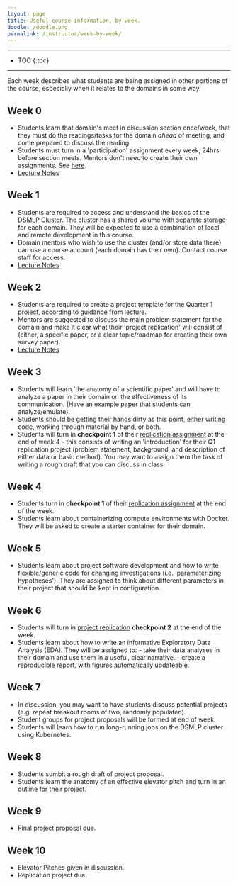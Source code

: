 ```yaml
---
layout: page
title: Useful course information, by week.
doodle: /doodle.png
permalink: /instructor/week-by-week/
---
```


---
* TOC
{:toc}

---

Each week describes what students are being assigned in other portions
of the course, especially when it relates to the domains in some way.

## Week 0

* Students learn that domain's meet in discussion section once/week,
  that they must do the readings/tasks for the domain *ahead* of
  meeting, and come prepared to discuss the reading.
* Students must turn in a 'participation' assignment every week, 24hrs
  before section meets. Mentors don't need to create their own
  assignments. See [here](/assignments/quarter-1-participation).
* [Lecture Notes](/resources/lecture-notes/Lecture01_Intro.pdf)

## Week 1

* Students are required to access and understand the basics of the
  [DSMLP Cluster](https://dsc-capstone.github.io/resources/computing/). 
  The cluster has a shared volume with separate storage for each
  domain. They will be expected to use a combination of local and
  remote development in this course.
* Domain mentors who wish to use the cluster (and/or store data there)
  can use a course account (each domain has their own). Contact course
  staff for access.
* [Lecture Notes](/resources/lecture-notes/Lecture02_Servers.pdf)

## Week 2

* Students are required to create a project template for the Quarter 1
  project, according to guidance from lecture.
* Mentors are suggested to discuss the main problem statement for the
  domain and make it clear what their 'project replication' will
  consist of (either, a specific paper, or a clear topic/roadmap for
  creating their own survey paper).
* [Lecture Notes](/resources/lecture-notes/Lecture03_Project_Org.pdf)

## Week 3

* Students will learn 'the anatomy of a scientific paper' and will
  have to analyze a paper in their domain on the effectiveness of its
  communication. (Have an example paper that students can
  analyze/emulate).
* Students should be getting their hands dirty as this point, either
  writing code, working through material by hand, or both.
* Students will turn in **checkpoint 1** of their [replication
  assignment]() at the end of week 4 - this consists of writing an
  'introduction' for their Q1 replication project (problem statement,
  background, and description of either data or basic method). You may
  want to assign them the task of writing a rough draft that you can
  discuss in class.
  
## Week 4

* Students turn in **checkpoint 1** of their [replication
  assignment](https://dsc-capstone.github.io/assignments/quarter-1-replication/) at the end of the week.
* Students learn about containerizing compute environments with
  Docker. They will be asked to create a starter container for their
  domain.
  
## Week 5

* Students learn about project software development and how to write
  flexible/generic code for changing investigations
  (i.e. 'parameterizing hypotheses'). They are assigned to think about
  different parameters in their project that should be kept in
  configuration.
  
## Week 6

* Students will turn in [project
  replication](https://dsc-capstone.github.io/assignments/quarter-1-replication/)
  **checkpoint 2** at the end of the week.
* Students learn about how to write an informative Exploratory Data
  Analysis (EDA). They will be assigned to:
      - take their data analyses in their domain and use them in a
        useful, clear narrative.
      - create a reproducible report, with figures automatically
        updateable.

## Week 7

* In discussion, you may want to have students discuss potential
  projects (e.g. repeat breakout rooms of two, randomly populated).
* Student groups for project proposals will be formed at end of week.
* Students will learn how to run long-running jobs on the DSMLP
  cluster using Kubernetes.

## Week 8

* Students sumbit a rough draft of project proposal.
* Students learn the anatomy of an effective elevator pitch and turn
  in an outline for their project.


## Week 9

* Final project proposal due.

## Week 10

* Elevator Pitches given in discussion.
* Replication project due.



